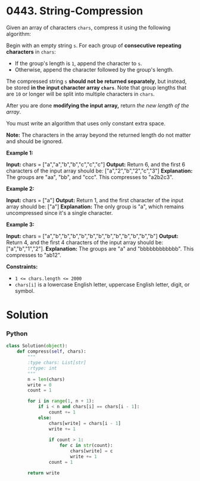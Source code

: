 # 0443. String-Compression

Given an array of characters  `chars`, compress it using the following algorithm:

Begin with an empty string  `s`. For each group of  **consecutive repeating characters**  in  `chars`:

-   If the group's length is  `1`, append the character to  `s`.
-   Otherwise, append the character followed by the group's length.

The compressed string  `s`  **should not be returned separately**, but instead, be stored  **in the input character array  `chars`**. Note that group lengths that are  `10`  or longer will be split into multiple characters in  `chars`.

After you are done  **modifying the input array,**  return  _the new length of the array_.

You must write an algorithm that uses only constant extra space.

**Note:** The characters in the array beyond the returned length do not matter and should be ignored.

**Example 1:**

**Input:** chars = ["a","a","b","b","c","c","c"]
**Output:** Return 6, and the first 6 characters of the input array should be: ["a","2","b","2","c","3"]
**Explanation:** The groups are "aa", "bb", and "ccc". This compresses to "a2b2c3".

**Example 2:**

**Input:** chars = ["a"]
**Output:** Return 1, and the first character of the input array should be: ["a"]
**Explanation:** The only group is "a", which remains uncompressed since it's a single character.

**Example 3:**

**Input:** chars = ["a","b","b","b","b","b","b","b","b","b","b","b","b"]
**Output:** Return 4, and the first 4 characters of the input array should be: ["a","b","1","2"].
**Explanation:** The groups are "a" and "bbbbbbbbbbbb". This compresses to "ab12".

**Constraints:**

-   `1 <= chars.length <= 2000`
-   `chars[i]`  is a lowercase English letter, uppercase English letter, digit, or symbol.

# Solution

### Python

```python
class Solution(object):
    def compress(self, chars):
        """
        :type chars: List[str]
        :rtype: int
        """
        n = len(chars)
        write = 0
        count = 1

        for i in range(1, n + 1):  
            if i < n and chars[i] == chars[i - 1]:
                count += 1
            else:
                chars[write] = chars[i - 1]
                write += 1
                
                if count > 1:
                    for c in str(count):
                        chars[write] = c
                        write += 1
                count = 1

        return write
```